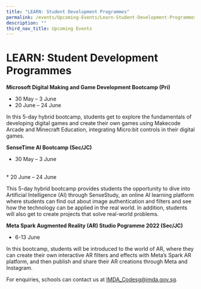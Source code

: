 ```yaml
---
title: "LEARN: Student Development Programmes"
permalink: /events/Upcoming-Events/Learn-Student-Development-Programmes
description: ""
third_nav_title: Upcoming Events
---
```

# LEARN: Student Development Programmes 

**Microsoft Digital Making and Game Development Bootcamp (Pri)**
* 30 May – 3 June
* 20 June – 24 June

In this 5-day hybrid bootcamp, students get to explore the fundamentals of developing digital games and create their own games using Makecode Arcade and Minecraft Education, integrating Micro:bit controls in their digital games.   

**SenseTime AI Bootcamp (Sec/JC)**
<br>
* 30 May – 3 June
<br>
* 20 June – 24 June

This 5-day hybrid bootcamp provides students the opportunity to dive into Artificial Intelligence (AI) through SenseStudy, an online AI learning platform where students can find out about image authentication and filters and see how the technology can be applied in the real world. In addition, students will also get to create projects that solve real-world problems.

**Meta Spark Augmented Reality (AR) Studio Pogramme 2022 (Sec/JC)**
* 6-13 June

In this bootcamp, students will be introduced to the world of AR, where they can create their own interactive AR filters and effects with Meta’s Spark AR platform, and then publish and share their AR creations through Meta and Instagram.

For enquiries, schools can contact us at [IMDA_Codesg@imda.gov.sg](IMDA_Codesg@imda.gov.sg).
